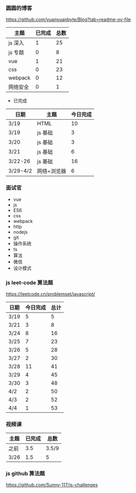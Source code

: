 ### 圆圆的博客

https://github.com/yuanyuanbyte/Blog?tab=readme-ov-file

| 主题     | 已完成 | 总数 |
| -------- | ------ | ---- |
| js 深入  | 1      | 25   |
| js 专题  | 0      | 8    |
| vue      | 1      | 21   |
| css      | 0      | 23   |
| webpack  | 0      | 12   |
| 网络安全 | 0      | 1    |

- 已完成

| 日期     | 主题        | 今日完成 |
| -------- | ----------- | -------- |
| 3/19     | HTML        | 10       |
| 3/19     | js 基础     | 3        |
| 3/20     | js 基础     | 3        |
| 3/21     | js 基础     | 6        |
| 3/22-26  | js 基础     | 16       |
| 3/29-4/2 | 网络+浏览器 | 6        |

### 面试官

- vue
- js
- ES6
- css
- webpack
- http
- nodejs
- git
- 操作系统
- ts
- 算法
- 微信
- 设计模式

### js leet-code 算法题

https://leetcode.cn/problemset/javascript/

| 日期 | 今日完成 | 总计 |
| ---- | -------- | ---- |
| 3/19 | 5        | 5    |
| 3/21 | 3        | 8    |
| 3/24 | 8        | 16   |
| 3/25 | 7        | 23   |
| 3/26 | 5        | 28   |
| 3/27 | 2        | 30   |
| 3/28 | 11       | 41   |
| 3/29 | 4        | 45   |
| 3/30 | 3        | 48   |
| 4/2  | 2        | 50   |
| 4/3  | 2        | 52   |
| 4/4  | 1        | 53   |

### 视频课

| 主题 | 已完成 | 总数  |
| ---- | ------ | ----- |
| 之前 | 3.5    | 3.5/9 |
| 3/26 | 1.5    | 5     |

### js github 算法题

https://github.com/Sunny-117/js-challenges
